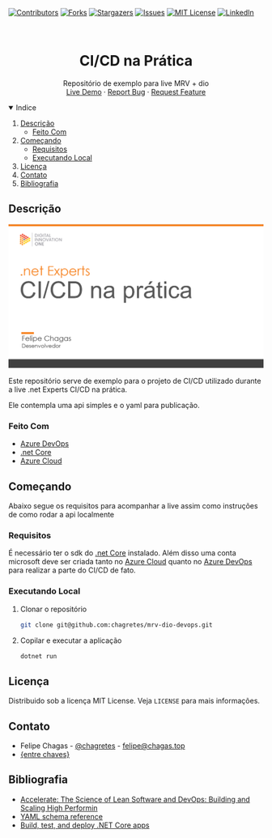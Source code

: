 <!--
*** Thanks for checking out the Best-README-Template. If you have a suggestion
*** that would make this better, please fork the repo and create a pull request
*** or simply open an issue with the tag "enhancement".
*** Thanks again! Now go create something AMAZING! :D
-->



<!-- PROJECT SHIELDS -->
<!--
*** I'm using markdown "reference style" links for readability.
*** Reference links are enclosed in brackets [ ] instead of parentheses ( ).
*** See the bottom of this document for the declaration of the reference variables
*** for contributors-url, forks-url, etc. This is an optional, concise syntax you may use.
*** https://www.markdownguide.org/basic-syntax/#reference-style-links
-->
[![Contributors][contributors-shield]][contributors-url]
[![Forks][forks-shield]][forks-url]
[![Stargazers][stars-shield]][stars-url]
[![Issues][issues-shield]][issues-url]
[![MIT License][license-shield]][license-url]
[![LinkedIn][linkedin-shield]][linkedin-url]



<!-- PROJECT LOGO -->
<br />
<p align="center">

  <h1 align="center">CI/CD na Prática</h1>

  <p align="center">
    Repositório de exemplo para live MRV + dio
    <br />
    <a href="https://webapppreparacaolive.azurewebsites.net/Cat?image=true">Live Demo</a>
    ·
    <a href="https://github.com/chagretes/mrv-dio-devops/issues">Report Bug</a>
    ·
    <a href="https://github.com/chagretes/mrv-dio-devops/issues">Request Feature</a>
  </p>
</p>



<!-- TABLE OF CONTENTS -->
<details open="open">
  <summary>Indice</summary>
  <ol>
    <li>
      <a href="#descrição">Descrição</a>
      <ul>
        <li><a href="#feito-com">Feito Com</a></li>
      </ul>
    </li>
    <li>
      <a href="#começando">Começando</a>
      <ul>
        <li><a href="#requisitos">Requisitos</a></li>
        <li><a href="#executando-local">Executando Local</a></li>
      </ul>
    </li>
    <li><a href="#licença">Licença</a></li>
    <li><a href="#contato">Contato</a></li>
    <li><a href="#bibliografia">Bibliografia</a></li>
  </ol>
</details>



<!-- Descrição -->
## Descrição

[![Capa][product-screenshot]](https://example.com)

Este repositório serve de exemplo para o projeto de CI/CD utilizado durante a live .net Experts CI/CD na prática.

Ele contempla uma api simples e o yaml para publicação.

### Feito Com

* [Azure DevOps](https://azure.microsoft.com/pt-br/services/devops/)
* [.net Core](https://dotnet.microsoft.com/download/dotnet/3.1)
* [Azure Cloud](https://portal.azure.com/)



<!-- Começando -->
## Começando

Abaixo segue os requisitos para acompanhar a live assim como instruções de como rodar a api localmente

### Requisitos

É necessário ter o sdk do [.net Core](https://dotnet.microsoft.com/download/dotnet/3.1) instalado. Além disso uma conta microsoft deve ser criada tanto no [Azure Cloud](https://portal.azure.com/) quanto no [Azure DevOps](https://azure.microsoft.com/pt-br/services/devops/) para realizar a parte do CI/CD de fato.

### Executando Local

1. Clonar o repositório
   ```sh
   git clone git@github.com:chagretes/mrv-dio-devops.git
   ```
2. Copilar e executar a aplicação
   ```sh
   dotnet run
   ```

<!-- LICENSE -->
## Licença

Distribuido sob a licença MIT License. Veja `LICENSE` para mais informações.



<!-- CONTACT -->
## Contato

* Felipe Chagas - [@chagretes](https://www.linkedin.com/in/chagretes/) - felipe@chagas.top
* [{entre chaves}](https://open.spotify.com/show/1ub9YZKamdMKdKbLia4YrX)
<!-- ACKNOWLEDGEMENTS -->
## Bibliografia
* [Accelerate: The Science of Lean Software and DevOps: Building and Scaling High Performin](https://www.amazon.com.br/Accelerate-Software-Performing-Technology-Organizations/dp/1942788339)
* [YAML schema reference](https://docs.microsoft.com/en-us/azure/devops/pipelines/yaml-schema?view=azure-devops&tabs=schema%2Cparameter-schema)
* [Build, test, and deploy .NET Core apps](https://docs.microsoft.com/en-us/azure/devops/pipelines/ecosystems/dotnet-core?view=azure-devops&tabs=dotnetfive)





<!-- MARKDOWN LINKS & IMAGES -->
<!-- https://www.markdownguide.org/basic-syntax/#reference-style-links -->
[contributors-shield]: https://img.shields.io/github/contributors/chagretes/mrv-dio-devops.svg?style=for-the-badge
[contributors-url]: https://github.com/chagretes/mrv-dio-devops/graphs/contributors
[forks-shield]: https://img.shields.io/github/forks/chagretes/mrv-dio-devops.svg?style=for-the-badge
[forks-url]: https://github.com/chagretes/mrv-dio-devops/network/members
[stars-shield]: https://img.shields.io/github/stars/chagretes/mrv-dio-devops.svg?style=for-the-badge
[stars-url]: https://github.com/chagretes/mrv-dio-devops/stargazers
[issues-shield]: https://img.shields.io/github/issues/chagretes/mrv-dio-devops.svg?style=for-the-badge
[issues-url]: https://github.com/chagretes/mrv-dio-devops/issues
[license-shield]: https://img.shields.io/github/license/chagretes/mrv-dio-devops.svg?style=for-the-badge
[license-url]: https://github.com/chagretes/mrv-dio-devops/blob/master/LICENSE.txt
[linkedin-shield]: https://img.shields.io/badge/-LinkedIn-black.svg?style=for-the-badge&logo=linkedin&colorB=555
[linkedin-url]: https://www.linkedin.com/in/chagretes/
[product-screenshot]: images/capa.png
